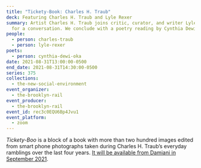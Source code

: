 ```yaml
---
title: "Tickety-Book: Charles H. Traub"
deck: Featuring Charles H. Traub and Lyle Rexer
summary: Artist Charles H. Traub joins critic, curator, and writer Lyle Rexer
  for a conversation. We conclude with a poetry reading by Cynthia Dewi Oka.
people:
  - person: charles-traub
  - person: lyle-rexer
poets:
  - person: cynthia-dewi-oka
date: 2021-08-31T13:00:00-0500
end_date: 2021-08-31T14:30:00-0500
series: 375
collections:
  - the-new-social-environment
event_organizer:
  - the-brooklyn-rail
event_producer:
  - the-brooklyn-rail
event_id: rec3c0EQU6Bp4Jvu1
event_platform:
  - zoom
---
```

*Tickety-Boo* is a block of a book with more than two hundred images edited from smart phone photographs taken during Charles H. Traub’s everyday ramblings over the last four years. [It will be available from Damiani in September 2021](https://www.damianieditore.com/en-US/product/812).